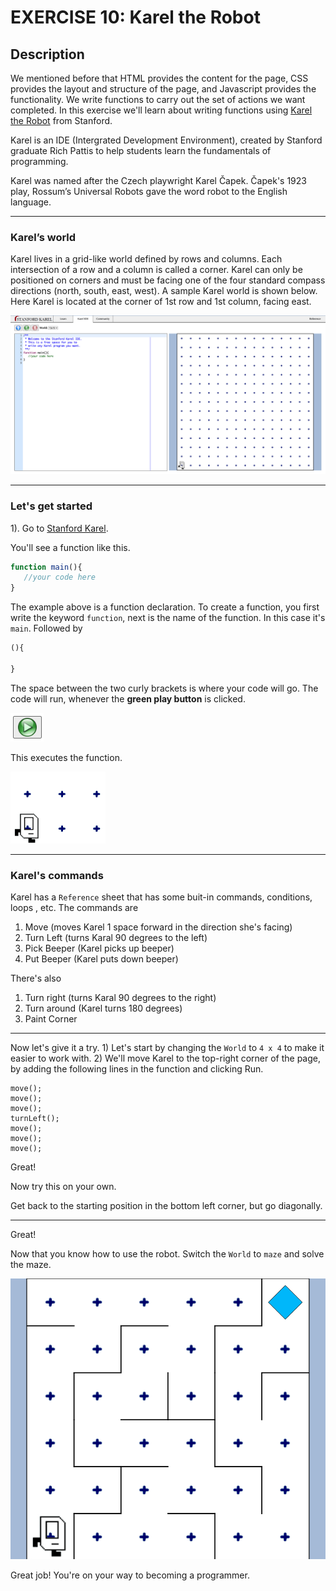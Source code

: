 # EXERCISE 10: Karel the Robot

## Description

We mentioned before that HTML provides the content for the page, CSS provides the layout and structure of the page, and Javascript provides the functionality. We write functions to carry out the set of actions we want completed. In this exercise we'll learn about writing functions using [Karel the Robot](https://stanford.edu/~cpiech/karel/ide.html) from Stanford.

Karel is an IDE (Intergrated Development Environment), created by Stanford graduate Rich Pattis to help students learn the fundamentals of programming.

Karel was named after the Czech playwright Karel Čapek. Čapek's 1923 play, Rossum’s Universal Robots gave the word robot to the English language.

---

### Karel’s world

Karel lives in a grid-like world defined by rows and columns. Each intersection of a row and a column is called a corner. Karel can only be positioned on corners and must be facing one of the four standard compass directions (north, south, east, west). A sample Karel world is shown below. Here Karel is located at the corner of 1st row and 1st column, facing east.

![Karel](./images/kareltherobot.png)

---

### Let's get started

1\). Go to [Stanford Karel](https://stanford.edu/~cpiech/karel/ide.html).

You'll see a function like this.

```js
function main(){
   //your code here
}
```

The example above is a function declaration. To create a function, you first write the keyword `function`, next is the name of the function. In this case it's `main`. Followed by

```js
(){

}
```

The space between the two curly brackets is where your code will go. The code will run, whenever the **green play button** is clicked.

![Runs Code](./images/runscode2.png)

This executes the function.

![Karel](./images/karel.png)

---

### Karel's commands

Karel has a `Reference` sheet that has some buit-in commands, conditions, loops , etc. The commands are

1. Move (moves Karel 1 space forward in the direction she's facing)
2. Turn Left (turns Karal 90 degrees to the left)
3. Pick Beeper (Karel picks up beeper)
4. Put Beeper (Karel puts down beeper)

There's also

1. Turn right (turns Karal 90 degrees to the right)
2. Turn around (Karel turns 180 degrees)
3. Paint Corner

---

Now let's give it a try.
1\) Let's start by changing the `World` to `4 x 4` to make it easier to work with.
2\) We'll move Karel to the top-right corner of the page, by adding the following lines in the function and clicking Run.

```text
move();
move();
move();
turnLeft();
move();
move();
move();
```

Great!

Now try this on your own.

Get back to the starting position in the bottom left corner, but  go diagonally.

---

Great!

Now that you know how to use the robot. Switch the `World` to `maze` and solve the maze.

![Maze](./images/maze.png)

Great job! You're on your way to becoming a programmer.

